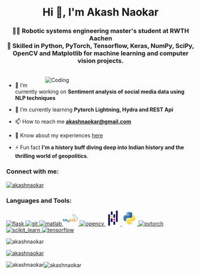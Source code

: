 <h1 align="center">Hi 👋, I'm Akash Naokar</h1>
<h3 align="center">👨‍💻 Robotic systems engineering master's student at RWTH Aachen <br/> 🔬 Skilled in Python, PyTorch, Tensorflow, Keras, NumPy, SciPy, OpenCV and Matplotlib for machine learning and computer vision projects.</h3>
<br/>

<img align="right" alt="Coding" width="400" src="https://camo.githubusercontent.com/7de37139d0b4c1ce40865e799b446c0e963a3dd8fb68d239707237c40604fa3d/68747470733a2f2f63646e2e6472696262626c652e636f6d2f75736572732f3733303730332f73637265656e73686f74732f363538313234332f6176656e746f2e676966"/>

- 🔭 I’m currently working on **Sentiment analysis of social media data using NLP techniques**

- 🌱 I’m currently learning **Pytorch Lightning, Hydra and REST Api**

- 📫 How to reach me **akashnaokar@gmail.com**

- 📄 Know about my experiences [here](https://www.linkedin.com/in/akashnaokar/)

- ⚡ Fun fact **I'm a history buff diving deep into Indian history and the thrilling world of geopolitics.**

<h3 align="left">Connect with me:</h3>
<p align="left">
<a href="https://linkedin.com/in/akashnaokar" target="blank"><img align="center" src="https://raw.githubusercontent.com/rahuldkjain/github-profile-readme-generator/master/src/images/icons/Social/linked-in-alt.svg" alt="akashnaokar" height="30" width="40" /></a>
</p>

<h3 align="left">Languages and Tools:</h3>
<p align="left"> <a href="https://flask.palletsprojects.com/" target="_blank" rel="noreferrer"> <img src="https://www.vectorlogo.zone/logos/pocoo_flask/pocoo_flask-icon.svg" alt="flask" width="40" height="40"/> </a> <a href="https://git-scm.com/" target="_blank" rel="noreferrer"> <img src="https://www.vectorlogo.zone/logos/git-scm/git-scm-icon.svg" alt="git" width="40" height="40"/> </a> <a href="https://www.mathworks.com/" target="_blank" rel="noreferrer"> <img src="https://upload.wikimedia.org/wikipedia/commons/2/21/Matlab_Logo.png" alt="matlab" width="40" height="40"/> </a> <a href="https://www.mysql.com/" target="_blank" rel="noreferrer"> <img src="https://raw.githubusercontent.com/devicons/devicon/master/icons/mysql/mysql-original-wordmark.svg" alt="mysql" width="40" height="40"/> </a> <a href="https://opencv.org/" target="_blank" rel="noreferrer"> <img src="https://www.vectorlogo.zone/logos/opencv/opencv-icon.svg" alt="opencv" width="40" height="40"/> </a> <a href="https://pandas.pydata.org/" target="_blank" rel="noreferrer"> <img src="https://raw.githubusercontent.com/devicons/devicon/2ae2a900d2f041da66e950e4d48052658d850630/icons/pandas/pandas-original.svg" alt="pandas" width="40" height="40"/> </a> <a href="https://www.python.org" target="_blank" rel="noreferrer"> <img src="https://raw.githubusercontent.com/devicons/devicon/master/icons/python/python-original.svg" alt="python" width="40" height="40"/> </a> <a href="https://pytorch.org/" target="_blank" rel="noreferrer"> <img src="https://www.vectorlogo.zone/logos/pytorch/pytorch-icon.svg" alt="pytorch" width="40" height="40"/> </a> <a href="https://scikit-learn.org/" target="_blank" rel="noreferrer"> <img src="https://upload.wikimedia.org/wikipedia/commons/0/05/Scikit_learn_logo_small.svg" alt="scikit_learn" width="40" height="40"/> </a> <a href="https://www.tensorflow.org" target="_blank" rel="noreferrer"> <img src="https://www.vectorlogo.zone/logos/tensorflow/tensorflow-icon.svg" alt="tensorflow" width="40" height="40"/> </a> </p>
<p align="left"> <img src="https://komarev.com/ghpvc/?username=akashnaokar&label=Profile%20views&color=0e75b6&style=flat" alt="akashnaokar" /> </p>

<p align="left"> <a href="https://github.com/ryo-ma/github-profile-trophy"><img src="https://github-profile-trophy.vercel.app/?username=akashnaokar" alt="akashnaokar" /></a> </p>

<p><img align="left" src="https://github-readme-stats.vercel.app/api/top-langs?username=akashnaokar&show_icons=true&locale=en&layout=compact" alt="akashnaokar" /></p>

<!-- <p>&nbsp;<img align="center" src="https://github-readme-stats.vercel.app/api?username=akashnaokar&show_icons=true&locale=en" alt="akashnaokar" /></p>
-->
<p><img align="center" src="https://github-readme-streak-stats.herokuapp.com/?user=akashnaokar&" alt="akashnaokar" /></p>


